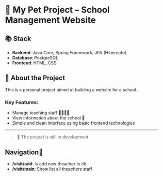 # 🐾 My Pet Project – School Management Website

## 📚 Stack

- **Backend**: Java Core, Spring Framework, JPA (Hibernate)
- **Database**: PostgreSQL
- **Frontend**: HTML, CSS

## 🎯 About the Project

This is a personal project aimed at building a website for a school.

### Key Features:
- Manage teaching staff 👨‍🏫👩‍🏫  
- View information about the school 🏫  
- Simple and clean interface using basic frontend technologies  

---

> 🚧 The project is still in development.

## Navigation🧭


- **/visit/add**: Is add new theacher in db
- **/visit/main**: Show list all theachers staff
  

